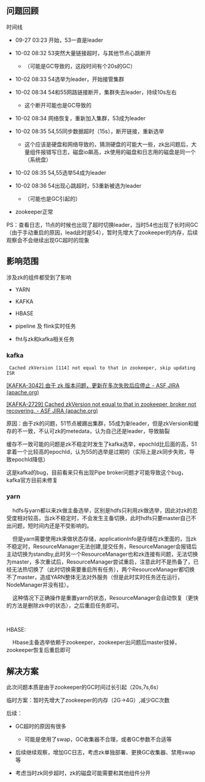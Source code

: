 ## 问题回顾

时间线

* 09-27 03:23 开始，53一直是leader

* 10-02 08:32 53突然大量链接超时，与其他节点心跳断开
  
  * （可能是GC导致的，这段时间有个20s的GC）

* 10-02 08:33 54选举为leader，开始接管集群

* 10-02 08:34 54和55网路链接断开，集群失去leader，持续10s左右
  
  * 这个断开可能也是GC导致的

* 10-02 08:34 网络恢复，重新加入集群，53成为leader

* 10-02 08:35 54,55同步数据超时（15s），断开链接，重新选举
  
  * 这个应该是硬盘和网络导致的，猜测硬盘的可能大一些，zk出问题后，大量组件报错写日志，磁盘io飙高，zk使用的磁盘和日志用的磁盘是同一个（系统盘）

* 10-02 08:35 54,55选举54成为leader

* 10-02 08:36 54出现心跳超时，53重新被选为leader
  
  * （可能也是GC引起的）

* zookeeper正常



PS：查看日志，11点的时候也出现了超时切换leader，当时54也出现了长时间GC（由于手动重启的原因，lead此时是54），暂时先增大了zookeeper的内存，后续观察会不会继续出现GC超时的现象





## 影响范围

涉及zk的组件都受到了影响

* YARN

* KAFKA

* HBASE

* pipeline 及 flink实时任务

* fht与zk和kafka相关任务



### kafka

     Cached zkVersion [114] not equal to that in zookeeper, skip updating ISR

[[KAFKA-3042] 由于 zk 版本问题，更新在多次失败后应停止 - ASF JIRA (apache.org)](https://issues.apache.org/jira/browse/KAFKA-3042)

[[KAFKA-2729] Cached zkVersion not equal to that in zookeeper, broker not recovering. - ASF JIRA (apache.org)](https://issues.apache.org/jira/browse/KAFKA-2729)

原因：由于zk的问题，51节点被踢出集群，55成为新leader，但是zkVersion和缓存的不一致，不认可zk的metedata，认为自己还是leader，导致脑裂

缓存不一致可能的问题是zk不稳定时发生了kafka选举，epochId比后面的高，51拿着一个比较高的epochId，认为55的选举是过期的（实际上是zk同步失败，导致epochId降低）

这是kafka的bug，目前看来只有出现Pipe broker问题才可能导致这个bug，kafka官方目前未修复



### yarn

    hdfs与yarn都以来zk做主备选举，区别是hdfs只利用zk做选举，因此对zk的忍受度相对较高，当zk不稳定时，不会发生主备切换，此时hdfs只要master自己不出问题，短时间内还是不受影响的。

    但是yarn需要使用zk来做状态存储，applicationInfo是存储在zk里面的，当zk不稳定时，ResourceManager无法创建,提交任务，ResourceManager会报错后主动切换为standby,此时另一个ResourceManager也和zk连接有问题，无法切换为master，多次重试后，ResourceManager尝试重启，注意此时不是热备了，已经无法热切换了（此时切换需要重启所有任务），两个ResourceManager都切换不了master，造成YARN整体无法对外服务（但是此时实时任务还在运行，NodeManager并没有挂）。

    这种情况下正确操作是重置yarn的状态，ResourceManager会自动恢复（更快的方法是删除zk中的状态），之后重启任务即可。

    

HBASE:

    Hbase主备选举依赖于zookeeper，zookeeper出问题后master挂掉，zookeeper恢复后重启即可



## 解决方案

此次问题本质是由于zookeeper的GC时间过长引起（20s,7s,6s）

临时方案：暂时先增大了zookeeper的内存（2G->4G）,减少GC次数

后续：

* GC超时的原因有很多
  
  * 可能是使用了swap，GC收集器不合理，或者GC参数不合适等

* 后续继续观察，增加GC日志，考虑zk单独部署、更换GC收集器、禁用swap等

* 考虑当时zk同步超时，zk的磁盘可能需要和其他组件分开


